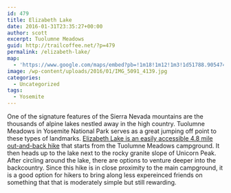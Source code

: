 ```yaml
---
id: 479
title: Elizabeth Lake
date: 2016-01-31T23:35:27+00:00
author: scott
excerpt: Tuolumne Meadows
guid: http://trailcoffee.net/?p=479
permalink: /elizabeth-lake/
map:
  - 'https://www.google.com/maps/embed?pb=!1m18!1m12!1m3!1d51788.90547422372!2d-119.4047092698143!3d37.844942015892485!2m3!1f0!2f0!3f0!3m2!1i1024!2i768!4f13.1!3m3!1m2!1s0x80965901b9f6fcbd%3A0xface8ac20c007ed1!2sElizabeth+Lake!5e1!3m2!1sen!2sus!4v1469936740757'
image: /wp-content/uploads/2016/01/IMG_5091_4139.jpg
categories:
  - Uncategorized
tags:
  - Yosemite
---
```

One of the signature features of the Sierra Nevada mountains are the thousands of alpine lakes nestled away in the high country. Tuolumne Meadows in Yosemite National Park serves as a great jumping off point to these types of landmarks. <a href="http://www.nps.gov/yose/planyourvisit/tmhikes.htm">Elizabeth Lake is an easily accessible 4.8 mile out-and-back hike</a> that starts from the Tuolumne Meadows campground. It then heads up to the lake next to the rocky granite slope of Unicorn Peak. After circling around the lake, there are options to venture deeper into the backcountry. Since this hike is in close proximity to the main campground, it is a good option for hikers to bring along less expereinced friends on something that that is moderately simple but still rewarding.

